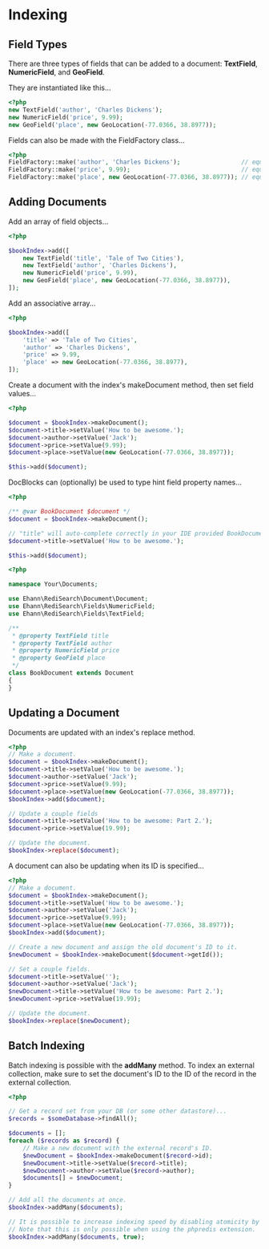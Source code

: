 # Indexing

## Field Types

There are three types of fields that can be added to a document: **TextField**, **NumericField**, and **GeoField**.

They are instantiated like this...

```php
<?php
new TextField('author', 'Charles Dickens');
new NumericField('price', 9.99);
new GeoField('place', new GeoLocation(-77.0366, 38.8977));
```

Fields can also be made with the FieldFactory class...

```php
<?php
FieldFactory::make('author', 'Charles Dickens');                 // equal to new TextField('author', 'Charles Dickens');
FieldFactory::make('price', 9.99);                               // equal to new NumericField('price', 9.99);
FieldFactory::make('place', new GeoLocation(-77.0366, 38.8977)); // equal to new GeoField('place', new GeoLocation(-77.0366, 38.8977));
```

## Adding Documents

Add an array of field objects...

```php
<?php

$bookIndex->add([
    new TextField('title', 'Tale of Two Cities'),
    new TextField('author', 'Charles Dickens'),
    new NumericField('price', 9.99),
    new GeoField('place', new GeoLocation(-77.0366, 38.8977)),
]);
```

Add an associative array...

```php
<?php

$bookIndex->add([
    'title' => 'Tale of Two Cities',
    'author' => 'Charles Dickens',
    'price' => 9.99,
    'place' => new GeoLocation(-77.0366, 38.8977),
]);
```

Create a document with the index's makeDocument method, then set field values...

```php
<?php

$document = $bookIndex->makeDocument();
$document->title->setValue('How to be awesome.');
$document->author->setValue('Jack');
$document->price->setValue(9.99);
$document->place->setValue(new GeoLocation(-77.0366, 38.8977));

$this->add($document);
```

DocBlocks can (optionally) be used to type hint field property names... 

```php
<?php

/** @var BookDocument $document */
$document = $bookIndex->makeDocument();

// "title" will auto-complete correctly in your IDE provided BookDocument has a "title" property or @property annotation.
$document->title->setValue('How to be awesome.');

$this->add($document);
```

```php
<?php

namespace Your\Documents;

use Ehann\RediSearch\Document\Document;
use Ehann\RediSearch\Fields\NumericField;
use Ehann\RediSearch\Fields\TextField;

/**
 * @property TextField title
 * @property TextField author
 * @property NumericField price
 * @property GeoField place
 */
class BookDocument extends Document
{
}
```

## Updating a Document

Documents are updated with an index's replace method.

```php
<?php
// Make a document.
$document = $bookIndex->makeDocument();
$document->title->setValue('How to be awesome.');
$document->author->setValue('Jack');
$document->price->setValue(9.99);
$document->place->setValue(new GeoLocation(-77.0366, 38.8977));
$bookIndex->add($document);

// Update a couple fields
$document->title->setValue('How to be awesome: Part 2.');
$document->price->setValue(19.99);

// Update the document.
$bookIndex->replace($document);
```

A document can also be updating when its ID is specified...

```php
<?php
// Make a document.
$document = $bookIndex->makeDocument();
$document->title->setValue('How to be awesome.');
$document->author->setValue('Jack');
$document->price->setValue(9.99);
$document->place->setValue(new GeoLocation(-77.0366, 38.8977));
$bookIndex->add($document);

// Create a new document and assign the old document's ID to it.
$newDocument = $bookIndex->makeDocument($document->getId());

// Set a couple fields.
$document->title->setValue('');
$document->author->setValue('Jack');
$newDocument->title->setValue('How to be awesome: Part 2.');
$newDocument->price->setValue(19.99);

// Update the document.
$bookIndex->replace($newDocument);
```

## Batch Indexing

Batch indexing is possible with the **addMany** method.
To index an external collection, make sure to set the document's ID to the ID of the record in the external collection.

```php
<?php

// Get a record set from your DB (or some other datastore)...
$records = $someDatabase->findAll();

$documents = [];
foreach ($records as $record) {
    // Make a new document with the external record's ID.
    $newDocument = $bookIndex->makeDocument($record->id);
    $newDocument->title->setValue($record->title);
    $newDocument->author->setValue($record->author);
    $documents[] = $newDocument; 
}

// Add all the documents at once.
$bookIndex->addMany($documents);

// It is possible to increase indexing speed by disabling atomicity by passing true as the second parameter.
// Note that this is only possible when using the phpredis extension.
$bookIndex->addMany($documents, true);
```
